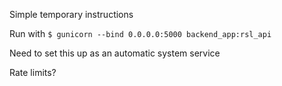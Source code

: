 Simple temporary instructions

Run with 
`$ gunicorn --bind 0.0.0.0:5000 backend_app:rsl_api`

Need to set this up as an automatic system service

Rate limits?